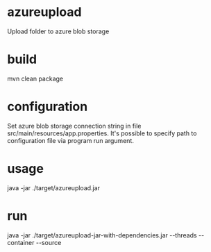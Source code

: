 # azureupload
Upload folder to azure blob storage

# build
mvn clean package

# configuration
Set azure blob storage connection string in file src/main/resources/app.properties.
It's possible to specify path to configuration file via program run argument.
 
# usage
java -jar ./target/azureupload.jar

# run
java -jar ./target/azureupload-jar-with-dependencies.jar --threads <upload threads count> --container <azure blob container> --source <path to folder>

